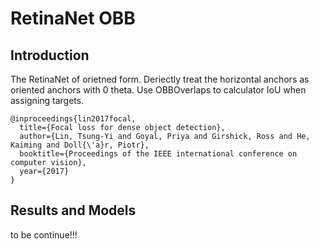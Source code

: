 # RetinaNet OBB

## Introduction

The RetinaNet of orietned form. Deriectly treat the horizontal anchors as oriented anchors with 0 theta. Use OBBOverlaps to calculator IoU when assigning targets.

```
@inproceedings{lin2017focal,
  title={Focal loss for dense object detection},
  author={Lin, Tsung-Yi and Goyal, Priya and Girshick, Ross and He, Kaiming and Doll{\'a}r, Piotr},
  booktitle={Proceedings of the IEEE international conference on computer vision},
  year={2017}
}
```

## Results and Models

to be continue!!!
